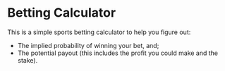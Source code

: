 # Betting Calculator

This is a simple sports betting calculator to help you figure out:
* The implied probability of winning your bet, and;
* The potential payout (this includes the profit you could make and the stake).